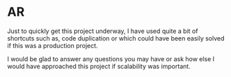 # AR
Just to quickly get this project underway, I have used quite a bit of shortcuts such as, code duplication or  which could have been easily solved if this was a production project.

I would be glad to answer any questions you may have or ask how else I would have approached this project if scalability was important.

